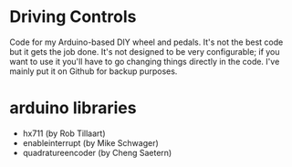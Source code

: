 # Driving Controls

Code for my Arduino-based DIY wheel and pedals. It's not the best code but it gets the job done. It's not designed to be very configurable; if you want to use it you'll have to go changing things directly in the code. I've mainly put it on Github for backup purposes.

# arduino libraries
- hx711 (by Rob Tillaart)
- enableinterrupt (by Mike Schwager)
- quadratureencoder (by Cheng Saetern)
